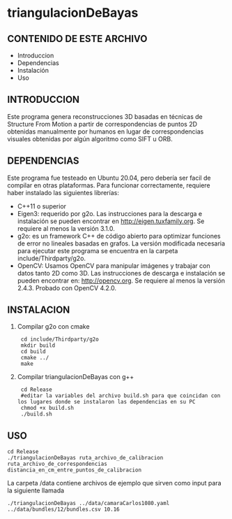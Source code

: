 # triangulacionDeBayas

CONTENIDO DE ESTE ARCHIVO
-------------------------

 * Introduccion
 * Dependencias
 * Instalación 
 * Uso


INTRODUCCION
------------

Este programa genera reconstrucciones 3D basadas en técnicas de Structure From Motion a partir de correspondencias de puntos 2D obtenidas manualmente por humanos en lugar de correspondencias visuales obtenidas por algún algoritmo como SIFT u ORB.


DEPENDENCIAS
------------
Este programa fue testeado en Ubuntu 20.04, pero debería ser facil de compilar en otras plataformas. Para funcionar correctamente, requiere haber instalado las siguientes librerías:

* C++11 o superior
* Eigen3: requerido por g2o. Las instrucciones para la descarga e instalación se pueden encontrar en http://eigen.tuxfamily.org. Se requiere al menos la versión 3.1.0.
* g2o: es un framework C++ de código abierto para optimizar funciones de error no lineales basadas en grafos. La versión modificada necesaria para ejecutar este programa se encuentra en la carpeta include/Thirdparty/g2o.
* OpenCV: Usamos OpenCV para manipular imágenes y trabajar con datos tanto 2D como 3D. Las instrucciones de descarga e instalación se pueden encontrar en: http://opencv.org. Se requiere al menos la versión 2.4.3. Probado con OpenCV 4.2.0.


INSTALACION
------------

1. Compilar g2o con cmake

        cd include/Thirdparty/g2o
        mkdir build
        cd build
        cmake ../
        make
    
2. Compilar triangulacionDeBayas con g++

        cd Release
        #editar la variables del archivo build.sh para que coincidan con los lugares donde se instalaron las dependencias en su PC
        chmod +x build.sh
        ./build.sh



USO
---
    cd Release
    ./triangulacionDeBayas ruta_archivo_de_calibracion ruta_archivo_de_correspondencias distancia_en_cm_entre_puntos_de_calibracion

La carpeta /data contiene archivos de ejemplo que sirven como input para la siguiente llamada

    ./triangulacionDeBayas ../data/camaraCarlos1080.yaml ../data/bundles/12/bundles.csv 10.16
